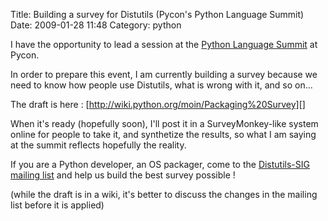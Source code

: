 Title: Building a survey for Distutils (Pycon&#039;s Python Language Summit)
Date: 2009-01-28 11:48
Category: python

I have the opportunity to lead a session at the [Python Language
Summit][] at Pycon.   
  
In order to prepare this event, I am currently building a survey
because we need to know how people use Distutils, what is wrong with it,
and so on...   
  
The draft is here : [http://wiki.python.org/moin/Packaging%20Survey][]
  
  
When it's ready (hopefully soon), I'll post it in a SurveyMonkey-like
system online for people to take it, and synthetize the results, so what
I am saying at the summit reflects hopefully the reality.   
  
If you are a Python developer, an OS packager, come to the
[Distutils-SIG mailing list][] and help us build the best survey
possible !   
  
(while the draft is in a wiki, it's better to discuss the changes in
the mailing list before it is applied)

  [Python Language Summit]: http://us.pycon.org/2009/about/summits/language/
  [http://wiki.python.org/moin/Packaging%20Survey]: http://wiki.python.org/moin/Packaging%20Survey
  [Distutils-SIG mailing list]: http://mail.python.org/mailman/listinfo/distutils-sig/
